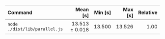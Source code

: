 | Command | Mean [s] | Min [s] | Max [s] | Relative |
|:---|---:|---:|---:|---:|
| `node ./dist/lib/parallel.js` | 13.513 ± 0.018 | 13.500 | 13.526 | 1.00 |
